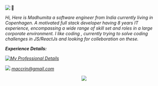    
   <a href="https://www.codewars.com/users/maccrin" target="_blank"><img align="left" src="https://www.codewars.com/users/maccrin/badges/small" /></a> 
   
   
   
   👋 <p><em>Hi, Here is Madhumita a software engineer from India currently living in Copenhagen.
    A motivated full stack developer  having  8 years IT  experience, encompassing a wide range of skill set and roles in a large corporate environment.
    I like  coding , currently trying to solve coding challenges in JS/ReactJs and looking for colleboration on these.<em/><p/>
    
   
  
  
  
 
  
  
  
  <p><strong>Experience Details:</strong></p>
  
  [![My Professional Details](https://skillicons.dev/icons?i=linkedin&theme=light)](https://www.linkedin.com/in/webdevelopmentmadhumita/)
   
   
  
 
 
 <a href="mailto:maccrin@gmail.com"><img src="https://img.shields.io/badge/gmail-%23DD0031.svg?&style=for-the-badge&logo=gmail&logoColor=white"/></a>        [maccrin@gmail.com](mailto:maccrin@gmail.com)

    
                                                               
                                                               
                                                               
                                                              
   <p align="center">
   <a href="https://skillicons.dev">
   <img src="https://skillicons.dev/icons?i=js,react,nodejs,html,c,cpp,mysql,postman&theme=light&perline=4" />
  </a>
</p>
    
 
   
   
   
   
 
   
  
   
  
  
